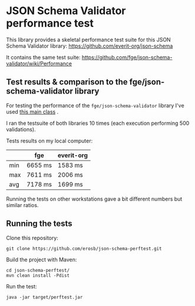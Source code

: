 JSON Schema Validator performance test
======================================

This library provides a skeletal performance test suite for this JSON Schema Validator library:
https://github.com/everit-org/json-schema

It contains the same test suite: https://github.com/fge/json-schema-validator/wiki/Performance


Test results & comparison to the fge/json-schema-validator library
------------------------------------------------------------------

For testing the performance of the `fge/json-schema-validator` library I've used [this main class](https://github.com/fge/json-schema-validator/blob/master/src/test/java/com/github/fge/jsonschema/NewAPIPerfTest.java) .

I ran the testsuite of both libraries 10 times (each execution performing 500 validations).

Tests results on my local computer:

|   |fge|everit-org |
|---|---|-----------|
|min|6655 ms|1583 ms|
|max|7611 ms|2006 ms|
|avg|7178 ms|1699 ms|

Running the tests on other workstations gave a bit different numbers but similar ratios.

Running the tests
-----------------

Clone this repository:

`git clone https://github.com/erosb/json-schema-perftest.git`

Build the project with Maven:

```
cd json-schema-perftest/
mvn clean install -Pdist
```

Run the test:

`java -jar target/perftest.jar`
